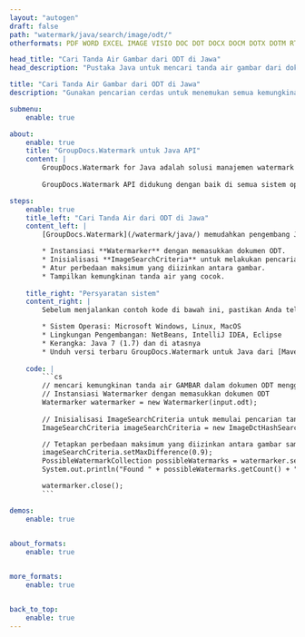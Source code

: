 ```yaml
---
layout: "autogen"
draft: false
path: "watermark/java/search/image/odt/"
otherformats: PDF WORD EXCEL IMAGE VISIO DOC DOT DOCX DOCM DOTX DOTM RTF TXT XLSX XLSM XLTM XLT XLTX XLS XLSB XLAM SXC PPTX PPTM PPSX PPSM POTM POT POTX PPT PPS BMP GIF JPEG JP2 PNG TIFF WEBP VSD VDX VSDX VSTX VSX VSSX VSDM VSSM VSTM VTX VDW VSS VST

head_title: "Cari Tanda Air Gambar dari ODT di Jawa"
head_description: "Pustaka Java untuk mencari tanda air gambar dari dokumen ODT menggunakan fitur pencarian cerdas dalam aplikasi Java & J2SE menggunakan GroupDocs.API Watermark untuk Java."

title: "Cari Tanda Air Gambar dari ODT di Jawa"
description: "Gunakan pencarian cerdas untuk menemukan semua kemungkinan tanda air gambar dari file ODT dari dalam aplikasi Java & J2SE. Tentukan kriteria pencarian untuk menemukan semua tanda air gambar yang cocok dari seluruh atau halaman tertentu dari dokumen sumber."

submenu:
    enable: true

about:
    enable: true
    title: "GroupDocs.Watermark untuk Java API"
    content: |
        GroupDocs.Watermark for Java adalah solusi manajemen watermark lengkap untuk aplikasi Java. Pengembang dapat dengan cepat melakukan operasi manipulasi tanda air seperti; tambahkan, edit, cari, dan hapus berbagai jenis tanda air dari dalam dokumen semua format file populer. Mendukung bekerja dengan teks dan tanda air gambar dalam berbagai dokumen termasuk PDF, Microsoft Word, Excel, PowerPoint, Visio, Email dan format gambar.
        
        GroupDocs.Watermark API didukung dengan baik di semua sistem operasi utama dan versi Java termasuk J2SE 7.0 (1.7), J2SE 8.0 (1.8) dan Java 10.

steps:
    enable: true
    title_left: "Cari Tanda Air dari ODT di Jawa"
    content_left: |
        [GroupDocs.Watermark](/watermark/java/) memudahkan pengembang Java untuk secara cerdas mencari tanda air gambar dari dalam dokumen mereka dengan menerapkan beberapa langkah mudah.

        * Instansiasi **Watermarker** dengan memasukkan dokumen ODT.
        * Inisialisasi **ImageSearchCriteria** untuk melakukan pencarian tanda air.
        * Atur perbedaan maksimum yang diizinkan antara gambar.
        * Tampilkan kemungkinan tanda air yang cocok.
        
    title_right: "Persyaratan sistem"
    content_right: |
        Sebelum menjalankan contoh kode di bawah ini, pastikan Anda telah menginstal prasyarat berikut di sistem Anda.

        * Sistem Operasi: Microsoft Windows, Linux, MacOS
        * Lingkungan Pengembangan: NetBeans, IntelliJ IDEA, Eclipse
        * Kerangka: Java 7 (1.7) dan di atasnya
        * Unduh versi terbaru GroupDocs.Watermark untuk Java dari [Maven](https://repository.groupdocs.com/webapp/#/artifacts/browse/tree/General/repo/com/groupdocs/groupdocs-watermark)
        
    code: |
        ```cs
        // mencari kemungkinan tanda air GAMBAR dalam dokumen ODT menggunakan Java.
        // Instansiasi Watermarker dengan memasukkan dokumen ODT
        Watermarker watermarker = new Watermarker(input.odt);
        
        // Inisialisasi ImageSearchCriteria untuk memulai pencarian tanda air
        ImageSearchCriteria imageSearchCriteria = new ImageDctHashSearchCriteria(watermark.jpeg);

        // Tetapkan perbedaan maksimum yang diizinkan antara gambar sampel dan kemungkinan tanda air
        imageSearchCriteria.setMaxDifference(0.9);
        PossibleWatermarkCollection possibleWatermarks = watermarker.search(imageSearchCriteria);
        System.out.println("Found " + possibleWatermarks.getCount() + " possible watermark(s).");

        watermarker.close();        
        ```        

demos:
    enable: true
        

about_formats:
    enable: true


more_formats:
    enable: true


back_to_top:
    enable: true
---
```

